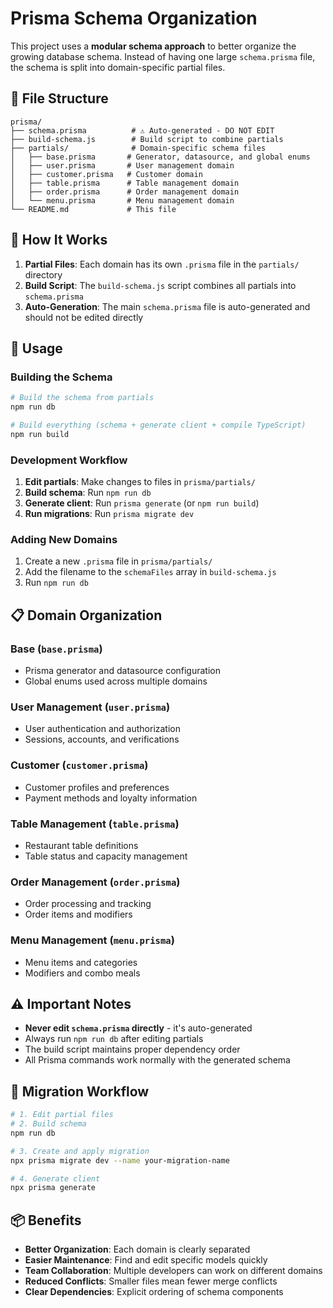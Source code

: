 # Prisma Schema Organization

This project uses a **modular schema approach** to better organize the growing database schema. Instead of having one large `schema.prisma` file, the schema is split into domain-specific partial files.

## 📁 File Structure

```
prisma/
├── schema.prisma          # ⚠️ Auto-generated - DO NOT EDIT
├── build-schema.js        # Build script to combine partials
├── partials/              # Domain-specific schema files
│   ├── base.prisma       # Generator, datasource, and global enums
│   ├── user.prisma       # User management domain
│   ├── customer.prisma   # Customer domain
│   ├── table.prisma      # Table management domain
│   ├── order.prisma      # Order management domain
│   └── menu.prisma       # Menu management domain
└── README.md             # This file
```

## 🔧 How It Works

1. **Partial Files**: Each domain has its own `.prisma` file in the `partials/` directory
2. **Build Script**: The `build-schema.js` script combines all partials into `schema.prisma`
3. **Auto-Generation**: The main `schema.prisma` file is auto-generated and should not be edited directly

## 🚀 Usage

### Building the Schema

```bash
# Build the schema from partials
npm run db

# Build everything (schema + generate client + compile TypeScript)
npm run build
```

### Development Workflow

1. **Edit partials**: Make changes to files in `prisma/partials/`
2. **Build schema**: Run `npm run db`
3. **Generate client**: Run `prisma generate` (or `npm run build`)
4. **Run migrations**: Run `prisma migrate dev`

### Adding New Domains

1. Create a new `.prisma` file in `prisma/partials/`
2. Add the filename to the `schemaFiles` array in `build-schema.js`
3. Run `npm run db`

## 📋 Domain Organization

### Base (`base.prisma`)

- Prisma generator and datasource configuration
- Global enums used across multiple domains

### User Management (`user.prisma`)

- User authentication and authorization
- Sessions, accounts, and verifications

### Customer (`customer.prisma`)

- Customer profiles and preferences
- Payment methods and loyalty information

### Table Management (`table.prisma`)

- Restaurant table definitions
- Table status and capacity management

### Order Management (`order.prisma`)

- Order processing and tracking
- Order items and modifiers

### Menu Management (`menu.prisma`)

- Menu items and categories
- Modifiers and combo meals

## ⚠️ Important Notes

- **Never edit `schema.prisma` directly** - it's auto-generated
- Always run `npm run db` after editing partials
- The build script maintains proper dependency order
- All Prisma commands work normally with the generated schema

## 🔄 Migration Workflow

```bash
# 1. Edit partial files
# 2. Build schema
npm run db

# 3. Create and apply migration
npx prisma migrate dev --name your-migration-name

# 4. Generate client
npx prisma generate
```

## 📦 Benefits

- **Better Organization**: Each domain is clearly separated
- **Easier Maintenance**: Find and edit specific models quickly
- **Team Collaboration**: Multiple developers can work on different domains
- **Reduced Conflicts**: Smaller files mean fewer merge conflicts
- **Clear Dependencies**: Explicit ordering of schema components

